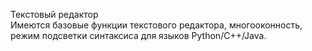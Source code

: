 Текстовый редактор\
Имеются базовые функции текстового редактора, многооконность, режим подсветки синтаксиса для языков Python/C++/Java.
